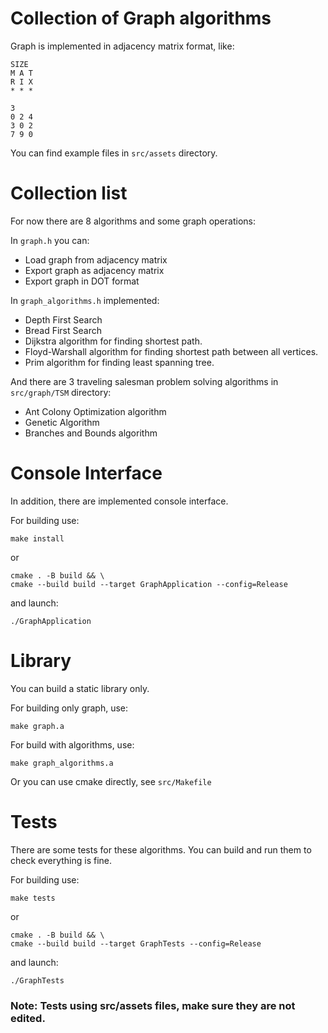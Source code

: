 # Collection of Graph algorithms
Graph is implemented in adjacency matrix format, like:
```
SIZE
M A T
R I X
* * *
```
```
3
0 2 4
3 0 2
7 9 0
```
You can find example files in `src/assets` directory.

# Collection list
For now there are 8 algorithms and some graph operations:

In `graph.h` you can:
* Load graph from adjacency matrix
* Export graph as adjacency matrix
* Export graph in DOT format

In `graph_algorithms.h` implemented:
* Depth First Search
* Bread First Search
* Dijkstra algorithm for finding shortest path.
* Floyd-Warshall algorithm for finding shortest path between all vertices.
* Prim algorithm for finding least spanning tree.

And there are 3 traveling salesman problem solving algorithms in `src/graph/TSM` directory:
* Ant Colony Optimization algorithm
* Genetic Algorithm
* Branches and Bounds algorithm

# Console Interface

In addition, there are implemented console interface.

For building use:
```
make install
```
or
```
cmake . -B build && \
cmake --build build --target GraphApplication --config=Release
```

and launch:
```
./GraphApplication
```

# Library
You can build a static library only.

For building only graph, use:
```
make graph.a
```

For build with algorithms, use:
```
make graph_algorithms.a
```

Or you can use cmake directly, see `src/Makefile`

# Tests
There are some tests for these algorithms.
You can build and run them to check everything is fine.

For building use:
```
make tests
```
or
```
cmake . -B build && \
cmake --build build --target GraphTests --config=Release
```

and launch:
```
./GraphTests
```

### Note: Tests using src/assets files, make sure they are not edited.

